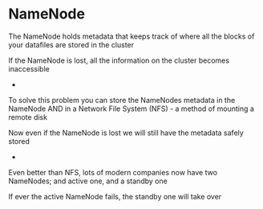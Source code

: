 # NameNode

The NameNode holds metadata that keeps track of where all the blocks of your datafiles are stored in the cluster

If the NameNode is lost, all the information on the cluster becomes inaccessible

-

To solve this problem you can store the NameNodes metadata in the NameNode AND in a Network File System (NFS) - a method of mounting a remote disk

Now even if the NameNode is lost we will still have the metadata safely stored

-

Even better than NFS, lots of modern companies now have two NameNodes; and active one, and a standby one

If ever the active NameNode fails, the standby one will take over
